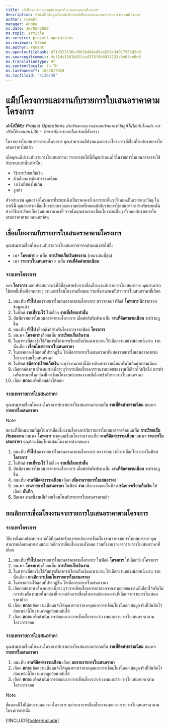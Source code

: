 ```yaml
---
title: แม็ปโครงการและงานกับรายการใบเสนอราคาตามโครงการ
description: หัวข้อนี้ให้ข้อมูลเกี่ยวกับวิธีการแม็ปโครงการและงานกับรายการงานตามโครงการ
author: rumant
manager: Annbe
ms.date: 10/05/2020
ms.topic: article
ms.service: project-operations
ms.reviewer: kfend
ms.author: rumant
ms.openlocfilehash: 871d323136cd982bd48ed9aa2b9c34017951d2d8
ms.sourcegitcommit: 4cf1dc1561b92fca4175f0b3813133c5e63ce8e6
ms.translationtype: HT
ms.contentlocale: th-TH
ms.lasthandoff: 10/28/2020
ms.locfileid: "4130736"
---
```

# <a name="map-projects-and-tasks-to-a-project-based-quote-line"></a>แม็ปโครงการและงานกับรายการใบเสนอราคาตามโครงการ

_**นำไปใช้กับ:** Project Operations สำหรับสถานการณ์ตามทรัพยากร/วัสดุที่ไม่ได้เก็บในคลัง การปรับใช้งานแบบ Lite - จัดการกับการออกใบแจ้งหนี้ชั่วคราว_

ในรายการใบเสนอราคาตามโครงการ คุณสามารถแม็ปงานเฉพาะของโครงการที่เชื่อมโยงกับรายการใบเสนอราคาได้แล้ว

เมื่อคุณแม็ปงานกับรายการใบเสนอราคา รายการต่อไปนี้ที่คุณกำหนดไว้ในรายการใบเสนอราคาจะใช้กับงานเหล่านั้นเท่านั้น:

- วิธีการเรียกเก็บเงิน
- ตัวเลือกการคิดค่าธรรมเนียม
- วงเงินที่ต้องไม่เกิน
- ลูกค้า

ตัวอย่างเช่น คุณอาจมีโครงการที่ระยะหนึ่งเป็นราคาคงที่ และระยะอื่นๆ ทั้งหมดเป็นเวลาและวัสดุ ในกรณีนี้ คุณสามารถเชื่อมโยงระบะแรกและงานย่อยทั้งหมดเข้ากับรายการใบเสนอราคาสำหรับระยะนั้นด้วยวิธีการเรียกเก็บเงินแบบราคาคงที่ จากนั้นคุณสามารถเชื่อมโยงระยะอื่นๆ ทั้งหมดกับรายการใบเสนอราคาตามเวลาและวัสดุ

## <a name="associate-tasks-to-project-based-quote-lines"></a>เชื่อมโยงงานกับรายการใบเสนอราคาตามโครงการ

คุณสามารถเชื่อมโยงงานกับรายการใบเสนอราคาจากตำแหน่งต่อไปนี้:

- เพจ **โครงการ** > แท็บ **การเรียกเก็บเงินของงาน** (เหมาะสมที่สุด)
- เพจ **รายการใบเสนอราคา** > แท็บ **งานที่คิดค่าธรมเนียม** 

### <a name="from-the-project-page"></a>จากเพจโครงการ

เพจ **โครงการ** มอบประสบการณ์ที่ดีที่สุดสำหรับการเชื่อมโยงงานกับรายการใบเสนอราคา คุณสามารถใช้เพจนี้เพื่อเลือกหลายๆ งานและเชื่อมโยงงานทั้งหมด รวมทั้งงานรองกับรายการใบเสนอราคาที่เลือก

1. บนแท็บ **ทั่วไป** ของรายการใบเสนอราคาตามโครงการ ตรวจสอบว่าฟิลด์ **โครงการ** มีการกรอกข้อมูลแล้ว
2. ในฟิลด์ **งานที่รวมไว้** ให้เลือก **งานที่เลือกเท่านั้น**
3. บันทึกรายการใบเสนอราคาตามโครงการ เมื่อฟอร์มรีเฟรช แท็บ **งานที่คิดค่าธรมเนียม** จะปรากฏขึ้น
4. บนแท็บ **ทั่วไป** เลือกลิงก์สำหรับโครงการจากฟิลด์ **โครงการ**
5. บนเพจ **โครงการ** เลือกแท็บ **การเรียกเก็บเงินงาน**
6. ในตารางที่สองซึ่งใช้กับการตั้งค่าการเรียกเก็บเงินเฉพาะงาน ให้เลือกงานอย่างน้อยหนึ่งงาน จากนั้นเลือก **เชื่อมโยงรายการใบเสนอราคา**
7. ในเพจกล่องโต้ตอบที่ปรากฏขึ้น ให้เลือกรายการใบเสนอราคาที่แสดงรายการใบเสนอราคาตามโครงการบนใบเสนอราคา
8. ในฟิลด์ **ชนิดการเรียกเก็บเงิน** ระบุว่างานเหล่านี้มีการคิดค่าธรรมเนียมหรือไม่คิดค่าธรรมเนียม
9. เลือกกล่องกาเครื่องหมายเพื่อระบุว่าการเชื่อมโยงควรรวมงานย่อยของงานที่เลือกไว้หรือไม่ การทำเครื่องหมายในกล่องนี้จะเชื่อมโยงงานย่อยของงานที่เลือกเข้ากับรายการใบเสนอราคา
10. เลือก **ตกลง** เพื่อปิดกล่องโต้ตอบ

### <a name="from-the-quote-line-page"></a>จากเพจรายการใบเสนอราคา

คุณสามารถเชื่อมโยงงานโครงการกับรายการใบเสนอราคาจากแท็บ **งานที่คิดค่าธรรมเนียม** บนเพจ **รายการใบเสนอราคา**

>[!NOTE]
>สถานที่ที่เหมาะสมที่สุดในการเชื่อมโยงงานโครงการกับรายการใบเสนอราคาคือบนแท็บ **การเรียกเก็บเงินของงาน** บนเพจ **โครงการ** หากคุณเชื่อมโยงงานจากแท็บ **งานที่คิดค่าธรรมเนียม** บนเพจ **รายการใบเสนอราคา** คุณต้องเชื่อมโยงแต่ละโครงการด้วยตนเอง

1. บนแท็บ **ทั่วไป** ของรายการใบเสนอราคาตามโครงการ ตรวจสอบว่ามีการเลือกโครงการในฟิลด์ **โครงการ**
2. ในฟิลด์ **งานที่รวมไว้** ให้เลือก **งานที่เลือกเท่านั้น**
3. บันทึกรายการใบเสนอราคาตามโครงการ เมื่อฟอร์มรีเฟรช แท็บ **งานที่คิดค่าธรมเนียม** จะปรากฏขึ้น
4. บนแท็บ **งานที่คิดค่าธรรมเนียม** เลือก **เพิ่มงานรายการใบเสนอราคา**
5. บนเพจ **งานรายการใบเสนอราคา** ในฟิลด์ **งาน** เลือกงานและในฟิลด์ **ชนิดการเรียกเก็บเงิน** ให้เลือก **บันทึก** 
6. ปิดเพจ ขณะนี้งานที่เลือกเชื่อมโยงกับรายการใบเสนอราคาแล้ว

## <a name="disassociate-tasks-from-projectbased-quote-lines"></a>ยกเลิกการเชื่อมโยงงานจากรายการใบเสนอราคาตามโครงการ

### <a name="from-the-project-page"></a>จากเพจโครงการ

วิธีการนี้มอบประสบการณ์ที่ดีที่สุดสำหรับการยกเลิกการเชื่อมโยงงานจากรายการใบเสนอราคา คุณสามารถเลือกหลายงานและยกเลิกการเชื่อมโยงงานทั้งหมด รวมทั้งงานรองจากรายการใบเสนอราคาที่เลือก

1. บนแท็บ **ทั่วไป** ของรายการใบเสนอราคาตามโครงการ ในฟิลด์ **โครงการ** ให้เลือกลิงก์โครงการ
2. บนเพจ **โครงการ** เลือกแท็บ **การเรียกเก็บเงินงาน**
3. ในตารางที่สองซึ่งใช้กับการตั้งค่าการเรียกเก็บเงินเฉพาะงาน ให้เลือกงานอย่างน้อยหนึ่งงาน จากนั้นเลือก **ยกเลิกการเชื่อมโยงรายการใบเสนอราคา**
4. ในเพจกล่องโต้ตอบที่ปรากฏขึ้น ให้เลือกรายการใบเสนอราคา
5. เลือกกล่องกาเครื่องหมายเพื่อระบุว่าการเชื่อมโยงควรเอาออกจากงานย่อยของงานที่เลือกไว้หรือไม่ การทำเครื่องหมายในกล่องนี้จะยกเลิกการเชื่อมโยงงานย่อยของงานที่เลือกจากรายการใบเสนอราคาด้วย
6. เลือก **ตกลง** ข้อความเตือนแจ้งให้คุณทราบว่าหากคุณเอาการเชื่อมโยงนี้ออก ข้อมูลจริงที่บันทึกไว้ก่อนหน้านี้ในงานอาจถูกย้อนกลับได้ 
7. เลือก **ตกลง** เพื่อดำเนินการต่อและเอาการเชื่อมโยงระหว่างงานและรายการใบเสนอราคาตามโครงการออก

### <a name="from-the-quote-line-page"></a>จากเพจรายการใบเสนอราคา

คุณสามารถเชื่อมโยงงานโครงการกับรายการใบเสนอราคาจากแท็บ **งานที่คิดค่าธรรมเนียม** บนเพจ **รายการใบเสนอราคา**

1. บนแท็บ **งานที่คิดค่าธรรมเนียม** เลือก **ลบงานรายการใบเสนอราคา**
2. เลือก **ตกลง** ข้อความเตือนแจ้งให้คุณทราบว่าหากคุณเอาการเชื่อมโยงนี้ออก ข้อมูลจริงที่บันทึกไว้ก่อนหน้านี้ในงานอาจถูกย้อนกลับได้ 
3. เลือก **ตกลง** เพื่อดำเนินการต่อและเอาการเชื่อมโยงระหว่างงานและรายการใบเสนอราคาตามโครงการออก

>[!NOTE]
> ขั้นตอนนี้ไม่ได้ลบงานออกจากโครงการ แต่จะเอาการเชื่อมโยงงานออกจากรายการใบเสนอราคาตามโครงการเท่านั้น


[!INCLUDE[footer-include](../../includes/footer-banner.md)]